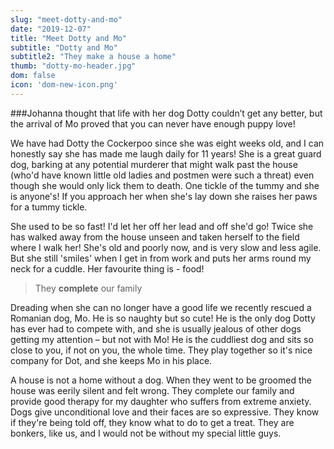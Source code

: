 ```yaml
---
slug: "meet-dotty-and-mo"
date: "2019-12-07"
title: "Meet Dotty and Mo"
subtitle: "Dotty and Mo"
subtitle2: "They make a house a home"
thumb: "dotty-mo-header.jpg"
dom: false
icon: 'dom-new-icon.png'
---
```


###Johanna thought that life with her dog Dotty couldn’t get any better, but the arrival of Mo proved that you can never have enough puppy love!  

We have had Dotty the Cockerpoo since she was eight weeks old, and I can honestly say she has made me laugh daily for 11 years! She is a great guard dog, barking at any potential murderer that might walk past the house (who'd have known little old ladies and postmen were such a threat) even though she would only lick them to death. One tickle of the tummy and she is anyone's! If you approach her when she's lay down she raises her paws for a tummy tickle.

She used to be so fast! I'd let her off her lead and off she'd go! Twice she has walked away from the house unseen and taken herself to the field where I walk her! She's old and poorly now, and is very slow and less agile. But she still 'smiles' when I get in from work and puts her arms round my neck for a cuddle. Her favourite thing is - food!

> They **complete** our family

Dreading when she can no longer have a good life we recently rescued a Romanian dog, Mo. He is so naughty but so cute! He is the only dog Dotty has ever had to compete with, and she is usually jealous of other dogs getting my attention – but not with Mo! He is the cuddliest dog and sits so close to you, if not on you, the whole time. They play together so it's nice company for Dot, and she keeps Mo in his place.

A house is not a home without a dog. When they went to be groomed the house was eerily silent and felt wrong. They complete our family and provide good therapy for my daughter who suffers from extreme anxiety. Dogs give unconditional love and their faces are so expressive. They know if they're being told off, they know what to do to get a treat. They are bonkers, like us, and I would not be without my special little guys.